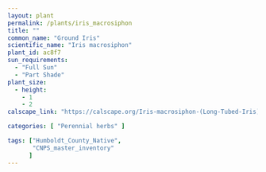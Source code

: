 ```yaml
---
layout: plant                                                              
permalink: /plants/iris_macrosiphon
title: ""
common_name: "Ground Iris"
scientific_name: "Iris macrosiphon"
plant_id: ac8f7
sun_requirements:
  - "Full Sun"
  - "Part Shade"
plant_size:
  - height: 
    - 1
    - 2
calscape_link: "https://calscape.org/Iris-macrosiphon-(Long-Tubed-Iris)"

categories: [ "Perennial herbs" ]

tags: ["Humboldt_County_Native",
       "CNPS_master_inventory"
      ]
---
```



